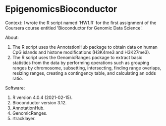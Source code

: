 # EpigenomicsBioconductor
Context: I wrote the R script named 'HW1.R' for the first assignment of the Coursera course entitled 'Bioconductor for Genomic Data Science'.

About:
1. The R script uses the AnnotationHub package to obtain data on human CpG islands and histone modifications (H3K4me3 and H3K27me3).
2. The R script uses the GenomicRanges package to extract basic statistics from the data by performing operations such as grouping ranges by chromosome, subsetting, intersecting, finding range overlaps, resizing ranges, creating a contingency table, and calculating an odds ratio.

Software:
1. R version 4.0.4 (2021-02-15).
2. Bioconductor version 3.12.
3. AnnotationHub.
4. GenomicRanges.
5. rtracklayer.
